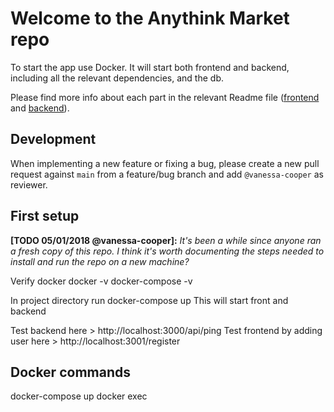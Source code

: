 # Welcome to the Anythink Market repo

To start the app use Docker. It will start both frontend and backend, including all the relevant dependencies, and the db.

Please find more info about each part in the relevant Readme file ([frontend](frontend/readme.md) and [backend](backend/README.md)).

## Development

When implementing a new feature or fixing a bug, please create a new pull request against `main` from a feature/bug branch and add `@vanessa-cooper` as reviewer.

## First setup

**[TODO 05/01/2018 @vanessa-cooper]:** _It's been a while since anyone ran a fresh copy of this repo. I think it's worth documenting the steps needed to install and run the repo on a new machine?_

Verify docker
    docker -v
    docker-compose -v 

In project directory run docker-compose up 
This will start front and backend 

Test backend here > http://localhost:3000/api/ping
Test frontend by adding user here > http://localhost:3001/register

## Docker commands 
docker-compose up
docker exec 